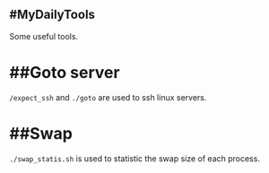 #MyDailyTools
--------------
Some useful tools.

##Goto server
==============
`/expect_ssh` and `./goto` are used to ssh linux servers.

##Swap
=======
`./swap_statis.sh` is used to statistic the swap size of each process.

